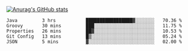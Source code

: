 [![Anurag's GitHub stats](https://github-readme-stats.vercel.app/api?username=sebasphere&count_private=true&theme=tokyonight)](https://github.com/anuraghazra/github-readme-stats)

<!--START_SECTION:waka-->
```text
Java         3 hrs           █████████████████▓░░░░░░░   70.36 % 
Groovy       30 mins         ███░░░░░░░░░░░░░░░░░░░░░░   11.75 % 
Properties   26 mins         ██▓░░░░░░░░░░░░░░░░░░░░░░   10.53 % 
Git Config   13 mins         █▒░░░░░░░░░░░░░░░░░░░░░░░   05.24 % 
JSON         5 mins          ▓░░░░░░░░░░░░░░░░░░░░░░░░   02.00 % 
```
<!--END_SECTION:waka-->
